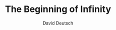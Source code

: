 ---
title: "The Beginning of Infinity"
author: "David Deutsch"
cover: "https://m.media-amazon.com/images/I/71GXUFW+qnL._AC_UF1000,1000_QL80_.jpg"
status: "reading"
--- 